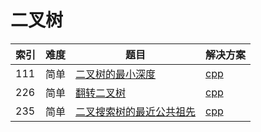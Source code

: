 # 二叉树

|索引|难度|题目|解决方案|
|----|----|----|--------|
|111|简单|[二叉树的最小深度](https://leetcode-cn.com/problems/minimum-depth-of-binary-tree/)|[cpp](../problem/111_minDepth.md)|
|226|简单|[翻转二叉树](https://leetcode-cn.com/problems/invert-binary-tree/)|[cpp](../problem/226_invertTree.md)|
|235|简单|[二叉搜索树的最近公共祖先](https://leetcode-cn.com/problems/lowest-common-ancestor-of-a-binary-search-tree/)|[cpp](../problem/235_lowestCommonAncestor.md)|

